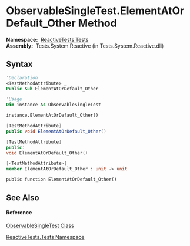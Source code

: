 # ObservableSingleTest.ElementAtOrDefault\_Other Method

**Namespace:**  [ReactiveTests.Tests](ReactiveTests.Tests\ReactiveTests.Tests.md)  
**Assembly:**  Tests.System.Reactive (in Tests.System.Reactive.dll)

## Syntax

```vb
'Declaration
<TestMethodAttribute> _
Public Sub ElementAtOrDefault_Other
```

```vb
'Usage
Dim instance As ObservableSingleTest

instance.ElementAtOrDefault_Other()
```

```csharp
[TestMethodAttribute]
public void ElementAtOrDefault_Other()
```

```c++
[TestMethodAttribute]
public:
void ElementAtOrDefault_Other()
```

```fsharp
[<TestMethodAttribute>]
member ElementAtOrDefault_Other : unit -> unit 
```

```jscript
public function ElementAtOrDefault_Other()
```

## See Also

#### Reference

[ObservableSingleTest Class](ObservableSingleTest\ObservableSingleTest.md)

[ReactiveTests.Tests Namespace](ReactiveTests.Tests\ReactiveTests.Tests.md)




